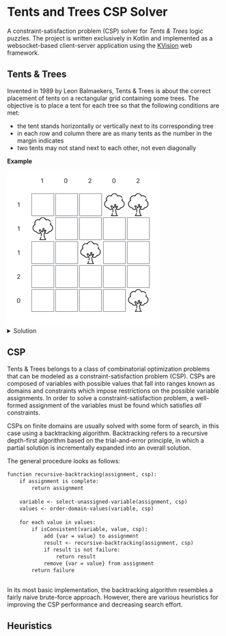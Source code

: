 # Tents and Trees CSP Solver

A constraint-satisfaction problem (CSP) solver for _Tents & Trees_ logic puzzles.
The project is written exclusively in Kotlin and implemented as a websocket-based client-server application using the [KVision](https://github.com/rjaros/kvision) web framework.

## Tents & Trees

Invented in 1989 by Leon Balmaekers, Tents & Trees is about the correct placement of tents on a rectangular grid containing some trees.
The objective is to place a tent for each tree so that the following conditions are met:

* the tent stands horizontally or vertically next to its corresponding tree
* in each row and column there are as many tents as the number in the margin indicates
* two tents may not stand next to each other, not even diagonally

**Example**

<img src="img/tat-example.png" alt="Example Tents & Trees" width="360"/>

<details>
  <summary>Solution</summary>

  <img src="img/tat-example-solution.png" alt="Example Tents & Trees" width="360"/>
</details>

## CSP

Tents & Trees belongs to a class of combinatorial optimization problems that can be modeled as a constraint-satisfaction
problem (CSP). CSPs are composed of variables with possible values that fall into ranges known as domains and
constraints which impose restrictions on the possible variable assignments. In order to solve a constraint-satisfaction
problem, a well-formed assignment of the variables must be found which satisfies *all* constraints.

CSPs on finite domains are usually solved with some form of search, in this case using a backtracking
algorithm. 
Backtracking refers to a recursive depth-first algorithm based on the trial-and-error principle, in which a partial
solution is incrementally expanded into an overall solution.

The general procedure looks as follows:

```
function recursive-backtracking(assignment, csp):
    if assignment is complete:
        return assignment
    
    variable <- select-unassigned-variable(assignment, csp)
    values <- order-domain-values(variable, csp)
    
    for each value in values:
        if isConsistent(variable, value, csp):
            add {var = value} to assignment
            result <- recursive-backtracking(assignment, csp)
            if result is not failure:
                return result    
            remove {var = value} from assignment
        return failure
    
```

In its most basic implementation, the backtracking algorithm resembles a fairly naive brute-force approach. 
However, there are various heuristics for improving the CSP performance and decreasing search effort.

## Heuristics


